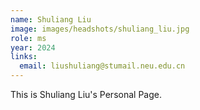 ```yaml
---
name: Shuliang Liu
image: images/headshots/shuliang_liu.jpg
role: ms
year: 2024
links:
  email: liushuliang@stumail.neu.edu.cn
---
```


This is Shuliang Liu's Personal Page.